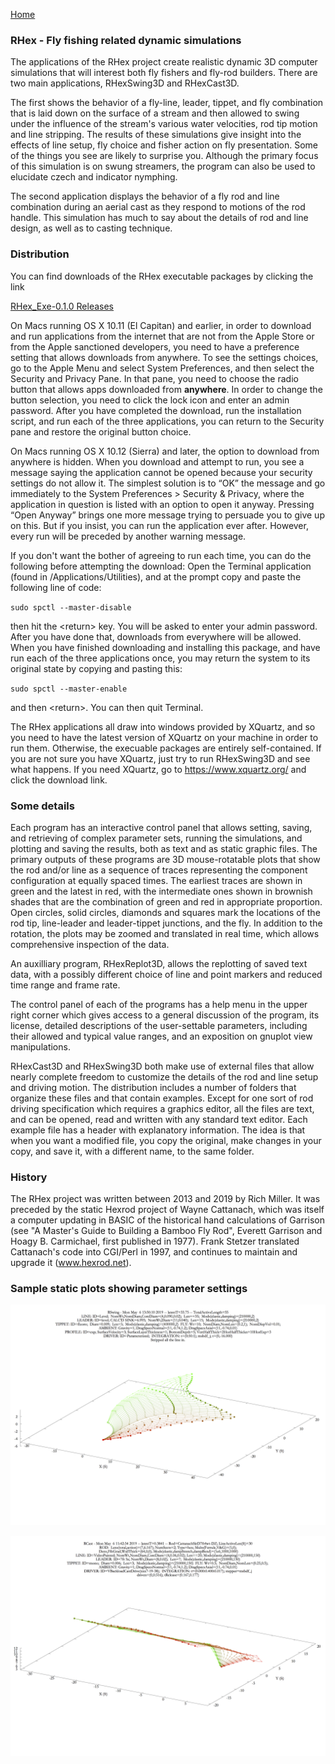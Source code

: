 [Home](https://rhexman.github.io)

### RHex - Fly fishing related dynamic simulations

The applications of the RHex project create realistic dynamic 3D computer simulations that will interest both fly fishers and fly-rod builders.  There are two main applications, RHexSwing3D and RHexCast3D.

The first shows the behavior of a fly-line, leader, tippet, and fly combination that is laid down on the surface of a stream and then allowed to swing under the influence of the stream's various water velocities, rod tip motion and line stripping. The results of these simulations give insight into the effects of line setup, fly choice and fisher action on fly presentation. Some of the things you see are likely to surprise you. Although the primary focus of this simulation is on swung streamers, the program can also be used to elucidate czech and indicator nymphing.

The second application displays the behavior of a fly rod and line combination during an aerial cast as they respond to motions of the rod handle.  This simulation has much to say about the details of rod and line design, as well as to casting technique.

### Distribution

You can find downloads of the RHex executable packages by clicking the link

[RHex_Exe-0.1.0 Releases](https://github.com/RHexMan/RHex/releases)

On Macs running OS X 10.11 (El Capitan) and earlier, in order to download and run applications from the internet that are not from the Apple Store or from the Apple sanctioned developers, you need to have a preference setting that allows downloads from anywhere.  To see the settings choices, go to the Apple Menu and select System Preferences, and then select the Security and Privacy Pane.  In that pane, you need to choose the radio button that allows apps downloaded from __anywhere__.  In order to change the button selection, you need to click the lock icon and enter an admin password.  After you have completed the download, run the installation script, and run each of the three applications, you can return to the Security pane and restore the original button choice.

On Macs running OS X 10.12 (Sierra) and later, the option to download from anywhere is hidden. When you download and attempt to run, you see a message saying the application cannot be opened because your security settings do not allow it. The simplest solution is to “OK” the message and go immediately to the System Preferences > Security & Privacy, where the application in question is listed with an option to open it anyway. Pressing “Open Anyway” brings one more message trying to persuade you to give up on this. But if you insist, you can run the application ever after. However, every run will be preceded by another warning message.

If you don't want the bother of agreeing to run each time, you can do the following before attempting the download:  Open the Terminal application (found in /Applications/Utilities), and at the prompt copy and paste the following line of code:

`sudo spctl --master-disable`

then hit the \<return\> key.  You will be asked to enter your admin password.  After you have done that, downloads from everywhere will be allowed.  When you have finished downloading and installing this package, and have run each of the three applications once, you may return the system to its original state by copying and pasting this:
  
`sudo spctl --master-enable`
 
 and then \<return\>.  You can then quit Terminal.

The RHex applications all draw into windows provided by XQuartz, and so you need to have the latest version of XQuartz on your machine in order to run them. Otherwise, the execuable packages are entirely self-contained.  If you are not sure you have XQuartz, just try to run RHexSwing3D and see what happens.  If you need XQuartz, go to https://www.xquartz.org/ and click the download link.

### Some details

Each program has an interactive control panel that allows setting, saving, and retrieving of complex parameter sets, running the simulations, and plotting and saving the results, both as text and as static graphic files. The primary outputs of these programs are 3D mouse-rotatable plots that show the rod and/or line as a sequence of traces representing the component configuration at equally spaced times. The earliest traces are shown in green and the latest in red, with the intermediate ones shown in brownish shades that are the combination of green and red in appropriate proportion. Open circles, solid circles, diamonds and squares mark the locations of the rod tip, line-leader and leader-tippet junctions, and the fly. In addition to the rotation, the plots may be zoomed and translated in real time, which allows comprehensive inspection of the data.

An auxilliary program, RHexReplot3D, allows the replotting of saved text data, with a possibly different choice of line and point markers and reduced time range and frame rate.

The control panel of each of the programs has a help menu in the upper right corner which gives access to a general discussion of the program, its license, detailed descriptions of the user-settable parameters, including their allowed and typical value ranges, and an exposition on gnuplot view manipulations.

RHexCast3D and RHexSwing3D both make use of external files that allow nearly complete freedom to customize the details of the rod and line setup and driving motion. The distribution includes a number of folders that organize these files and that contain examples. Except for one sort of rod driving specification which requires a graphics editor, all the files are text, and can be opened, read and written with any standard text editor. Each example file has a header with explanatory information. The idea is that when you want a modified file, you copy the original, make changes in your copy, and save it, with a different name, to the same folder.

### History

The RHex project was written between 2013 and 2019 by Rich Miller.  It was preceded by the static Hexrod project of Wayne Cattanach, which was itself a computer updating in BASIC of the historical hand calculations of Garrison (see "A Master's Guide to Building a Bamboo Fly Rod", Everett Garrison and Hoagy B. Carmichael, first published in 1977). Frank Stetzer translated Cattanach's code into CGI/Perl in 1997, and continues to maintain and upgrade it (www.hexrod.net).

### Sample static plots showing parameter settings

![Swing example static plot](SwingExample.png)

![Cast example static plot](CastExample.png)
